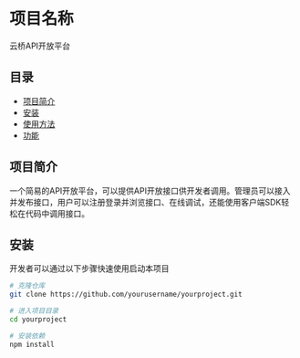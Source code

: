 # 项目名称

云桥API开放平台

## 目录

- [项目简介](#项目简介)
- [安装](#安装)
- [使用方法](#使用方法)
- [功能](#功能)

## 项目简介

一个简易的API开放平台，可以提供API开放接口供开发者调用。管理员可以接入并发布接口，用户可以注册登录并浏览接口、在线调试，还能使用客户端SDK轻松在代码中调用接口。

## 安装

开发者可以通过以下步骤快速使用启动本项目

```bash
# 克隆仓库
git clone https://github.com/yourusername/yourproject.git

# 进入项目目录
cd yourproject

# 安装依赖
npm install
